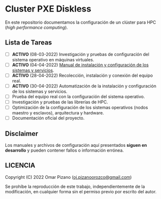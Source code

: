 # Cluster PXE Diskless

En este repositorio documentamos la configuración de un clúster para HPC (*high performance computing*).

## Lista de Tareas

- [ ] **ACTIVO** (08-03-2022) Investigación y pruebas de configuración del sistema operativo en máquinas virtuales.
- [ ] **ACTIVO** (04-04-2022) [Manual de instalación y configuración de los sistemas y servicios](manual.md).
- [ ] **ACTIVO** (28-04-2022) Recolección, instalación y conexión del equipo real.
- [ ] **ACTIVO** (30-04-2022) Automatización de la instalación y configuración de los sistemas y servicios.
- [ ] Prueba del equipo real con la configuración del sistema operativo.
- [ ] Investigación y pruebas de las librerías de HPC.
- [ ] Optimización de la configuración de los sistemas operativos (nodos maestro y esclavos), arquitectura y hardware.
- [ ] Documentación oficial del proyecto.

## Disclaimer

Los manuales y archivos de configuración aquí presentados **siguen en desarrollo** y pueden contener fallos o información errónea.

## LICENCIA

Copyright (C) 2022 Omar Pizano (oj.pizanoorozco@gmail.com)

Se prohíbe la reproducción de este trabajo, independientemente de la modificación, en cualquier forma sin el permiso previo por escrito del autor.
